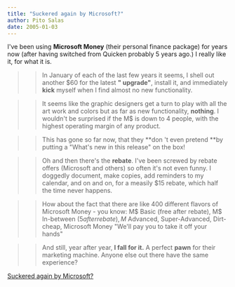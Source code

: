 ```yaml
---
title: "Suckered again by Microsoft?"
author: Pito Salas
date: 2005-01-03
---
```


I've been using **Microsoft Money** (their personal finance package) for years
now (after having switched from Quicken probably 5 years ago.) I really like
it, for what it is.

>>

>> In January of each of the last few years it seems, I shell out another $60
for the latest **" upgrade"**, install it, and immediately **kick** myself
when I find almost no new functionality.

>>

>> It seems like the graphic designers get a turn to play with all the art
work and colors but as far as new functionality, **nothing**. I wouldn't be
surprised if the M$ is down to 4 people, with the highest operating margin of
any product.

>>

>> This has gone so far now, that they **don 't even pretend **by putting a
"What's new in this release" on the box!

>>

>> Oh and then there's the **rebate**. I've been screwed by rebate offers
(Microsoft and others) so often it's not even funny. I doggedly document, make
copies, add reminders to my calendar, and on and on, for a measily $15 rebate,
which half the time never happens.

>>

>> How about the fact that there are like 400 different flavors of Microsoft
Money - you know: M$ Basic (free after rebate), M$ In-between ($5 after
rebate), M$ Advanced, Super-Advanced, Dirt-cheap, Microsoft Money "We'll pay
you to take it off your hands"

>>

>> And still, year after year, **I fall for it.** A perfect **pawn** for their
marketing machine. Anyone else out there have the same experience?


[Suckered again by Microsoft?](None)
